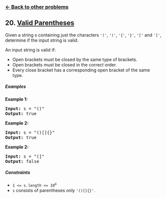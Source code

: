 ### [&#8592; Back to other problems](../../README.md)

## 20. [Valid Parentheses](https://leetcode.com/problems/valid-parentheses/)

Given a string s containing just the characters `'('`, `')'`, `'{'`, `'}'`, `'['` and `']'`,
determine if the
input string is valid.

An input string is valid if:

* Open brackets must be closed by the same type of brackets.
* Open brackets must be closed in the correct order.
* Every close bracket has a corresponding open bracket of the same type.

##### Examples

**Example 1:**

<pre>
<b>Input:</b> s = "()"
<b>Output:</b> true
</pre>

**Example 2:**

<pre>
<b>Input:</b> s = "()[]{}"
<b>Output:</b> true
</pre>

**Example 2:**

<pre>
<b>Input:</b> s = "(]"
<b>Output:</b> false
</pre>

##### Constraints

* <code>1 <= s.length <= 10<sup>4</sup></code>
* `s` consists of parentheses only `'()[]{}'`.
